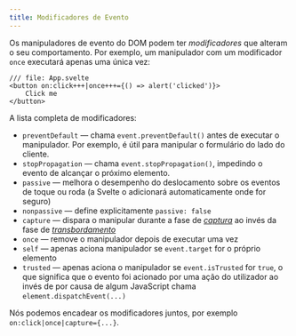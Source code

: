 ```yaml
---
title: Modificadores de Evento
---
```


Os manipuladores de evento do DOM podem ter _modificadores_ que alteram o seu comportamento. Por exemplo, um manipulador com um modificador `once` executará apenas uma única vez:

```svelte
/// file: App.svelte
<button on:click+++|once+++={() => alert('clicked')}>
	Click me
</button>
```

A lista completa de modificadores:

- `preventDefault` — chama `event.preventDefault()` antes de executar o manipulador. Por exemplo, é útil para manipular o formulário do lado do cliente.
- `stopPropagation` — chama `event.stopPropagation()`, impedindo o evento de alcançar o próximo elemento.
- `passive` — melhora o desempenho do deslocamento sobre os eventos de toque ou roda (a Svelte o adicionará automaticamente onde for seguro)
- `nonpassive` — define explicitamente `passive: false`
- `capture` — dispara o manipular durante a fase de [_captura_](https://developer.mozilla.org/en-US/docs/Learn/JavaScript/Building_blocks/Events#event_capture) ao invés da fase de [_transbordamento_](https://developer.mozilla.org/en-US/docs/Learn/JavaScript/Building_blocks/Events#event_bubbling)
- `once` — remove o manipulador depois de executar uma vez
- `self` — apenas aciona manipulador se `event.target` for o próprio elemento
- `trusted` — apenas aciona o manipulador se `event.isTrusted` for `true`, o que significa que o evento foi acionado por uma ação do utilizador ao invés de por causa de algum JavaScript chama `element.dispatchEvent(...)`

Nós podemos encadear os modificadores juntos, por exemplo `on:click|once|capture={...}`.
